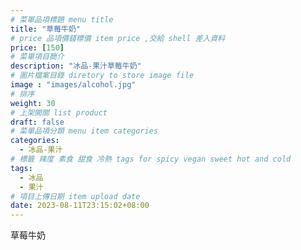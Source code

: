 ```yaml
---
# 菜單品項標題 menu title 
title: "草莓牛奶"
# price 品項價錢標價 item price ,交給 shell 差入資料
price: [150] 
# 菜單項目簡介 
description: "冰品-果汁草莓牛奶"
# 圖片檔案目錄 diretory to store image file
image : "images/alcohol.jpg"
# 排序
weight: 30 
# 上架開關 list product 
draft: false
# 菜單品項分類 menu item categories 
categories:
  - 冰品-果汁
# 標籤 辣度 素食 甜食 冷熱 tags for spicy vegan sweet hot and cold 
tags:
  - 冰品
  - 果汁
# 項目上傳日期 item upload date 
date: 2023-08-11T23:15:02+08:00
---
```


 草莓牛奶
